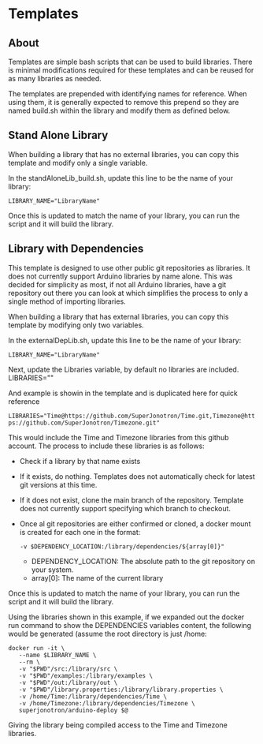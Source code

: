 # Templates

## About 

Templates are simple bash scripts that can be used to build libraries.  There is minimal modifications required for these templates and can be reused for as many libraries as needed.  

The templates are prepended with identifying names for reference.  When using them, it is generally expected to remove this prepend so they are named build.sh within the library and modify them as defined below. 

## Stand Alone Library
When building a library that has no external libraries, you can copy this template and modify only a single variable.

In the standAloneLib_build.sh, update this line to be the name of your library:

`LIBRARY_NAME="LibraryName"`

Once this is updated to match the name of your library, you can run the script and it will build the library.


## Library with Dependencies
This template is designed to use other public git repositories as libraries.  It does not currently support Arduino libraries by name alone.  This was decided for simplicity as most, if not all Arduino libraries, have a git repository out there you can look at which simplifies the process to only a single method of importing libraries.

When building a library that has external libraries, you can copy this template by modifying only two variables.

In the externalDepLib.sh, update this line to be the name of your library:

`LIBRARY_NAME="LibraryName"` 

Next, update the Libraries variable, by default no libraries are included.
LIBRARIES=""

And example is showin in the template and is duplicated here for quick reference

`LIBRARIES="Time@https://github.com/SuperJonotron/Time.git,Timezone@https://github.com/SuperJonotron/Timezone.git"`

This would include the Time and Timezone libraries from this github account.  The process to include these libraries is as follows:

-	Check if a library by that name exists
-	If it exists, do nothing.  Templates does not automatically check for latest git versions at this time.
-	If it does not exist, clone the main branch of the repository.  Template does not currently support specifying which branch to checkout.
-	Once al git repositories are either confirmed or cloned, a docker mount is created for each one in the format:

	`-v $DEPENDENCY_LOCATION:/library/dependencies/${array[0]}"`

	- DEPENDENCY_LOCATION: The absolute path to the git repository on your system.
	- array[0]: The name of the current library

Once this is updated to match the name of your library, you can run the script and it will build the library.

Using the libraries shown in this example, if we expanded out the docker run command to show the DEPENDENCIES variables content, the following  would be generated (assume the root directory is just /home:

```
docker run -it \
   --name $LIBRARY_NAME \
   --rm \
   -v "$PWD"/src:/library/src \
   -v "$PWD"/examples:/library/examples \
   -v "$PWD"/out:/library/out \
   -v "$PWD"/library.properties:/library/library.properties \
   -v /home/Time:/library/dependencies/Time \
   -v /home/Timezone:/library/dependencies/Timezone \
   superjonotron/arduino-deploy $@
 ```

Giving the library being compiled access to the Time and Timezone libraries.

